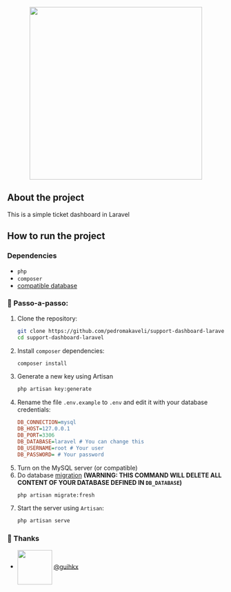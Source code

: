 <p align="center"><a href="https://laravel.com" target="_blank"><img src="https://raw.githubusercontent.com/laravel/art/master/logo-lockup/5%20SVG/2%20CMYK/1%20Full%20Color/laravel-logolockup-cmyk-red.svg" width="400"></a></p>

## About the project

This is a simple ticket dashboard in Laravel

## How to run the project

### Dependencies

- `php`
- `composer`
- [compatible database](https://laravel.com/docs/10.x/database#introduction)

### 📝 Passo-a-passo:

1. Clone the repository:
    ```bash
    git clone https://github.com/pedromakaveli/support-dashboard-laravel.git
    cd support-dashboard-laravel
    ```
2. Install `composer` dependencies:
    ```bash
    composer install
    ```
3. Generate a new key using Artisan
    ```bash
    php artisan key:generate
    ```
4. Rename the file `.env.example` to `.env` and edit it with your database credentials:
    ```ini
    DB_CONNECTION=mysql
    DB_HOST=127.0.0.1
    DB_PORT=3306
    DB_DATABASE=laravel # You can change this
    DB_USERNAME=root # Your user
    DB_PASSWORD= # Your password
    ```
5. Turn on the MySQL server (or compatible)
6. Do database [migration](https://laravel.com/docs/10.x/migrations#introduction) **(WARNING: THIS COMMAND WILL DELETE ALL CONTENT OF YOUR DATABASE DEFINED IN `DB_DATABASE`)**
    ```bash
    php artisan migrate:fresh
    ```
7. Start the server using `Artisan`:
    ```bash
    php artisan serve
    ```
    
### 🙏 Thanks

- <img width="80px" valign="middle" src="https://avatars.githubusercontent.com/u/626206?v=4"> [@guihkx](https://github.com/guihkx)
